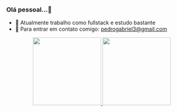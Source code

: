 ### Olá pessoal...👋

- 🌱 Atualmente trabalho como fullstack e estudo bastante
- 📩 Para entrar em contato comigo: pedrogabriel3@gmail.com

<div align="center">
  <a href="https://github.com/lisboapg93">
  <img height="180em" src="https://github-readme-stats.vercel.app/api?username=lisboapg93&show_icons=true&theme=gruvbox&include_all_commits=true&count_private=true"/>
  <img height="180em" src="https://github-readme-stats.vercel.app/api/top-langs/?username=lisboapg93&layout=compact&langs_count=7&theme=gruvbox"/>
</div>
